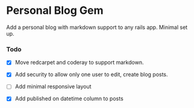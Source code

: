# Personal Blog Gem

Add a personal blog with markdown support to any rails app. Minimal set up.

### Todo

- [x] Move redcarpet and coderay to support markdown.
- [x] Add security to allow only one user to edit, create blog  posts.
- [ ] Add minimal responsive layout
- [x] Add published on datetime column to posts 

